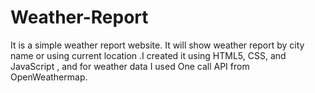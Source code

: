 # Weather-Report
It is a simple weather report website. It will show weather report by city name or using current location .I created it using HTML5, CSS, and JavaScript , and for weather data I used One call API from OpenWeathermap. 
